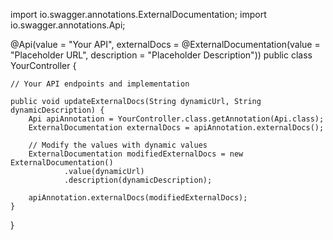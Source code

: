 import io.swagger.annotations.ExternalDocumentation;
import io.swagger.annotations.Api;

@Api(value = "Your API", externalDocs = @ExternalDocumentation(value = "Placeholder URL", description = "Placeholder Description"))
public class YourController {
    
    // Your API endpoints and implementation
    
    public void updateExternalDocs(String dynamicUrl, String dynamicDescription) {
        Api apiAnnotation = YourController.class.getAnnotation(Api.class);
        ExternalDocumentation externalDocs = apiAnnotation.externalDocs();
        
        // Modify the values with dynamic values
        ExternalDocumentation modifiedExternalDocs = new ExternalDocumentation()
                .value(dynamicUrl)
                .description(dynamicDescription);
        
        apiAnnotation.externalDocs(modifiedExternalDocs);
    }
}
